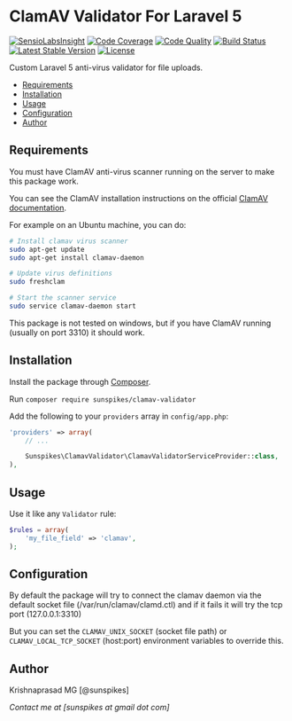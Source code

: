 # ClamAV Validator For Laravel 5

[![SensioLabsInsight](https://insight.sensiolabs.com/projects/80f28825-1385-4daa-aaad-0e4c6b6b3910/mini.png)](https://insight.sensiolabs.com/projects/80f28825-1385-4daa-aaad-0e4c6b6b3910)
[![Code Coverage](https://scrutinizer-ci.com/g/sunspikes/clamav-validator/badges/coverage.png?b=master)](https://scrutinizer-ci.com/g/sunspikes/clamav-validator/?branch=master)
[![Code Quality](https://scrutinizer-ci.com/g/sunspikes/clamav-validator/badges/quality-score.png?b=master)](https://scrutinizer-ci.com/g/sunspikes/clamav-validator)
[![Build Status](https://travis-ci.org/sunspikes/clamav-validator.svg?branch=master)](https://travis-ci.org/sunspikes/clamav-validator) 
[![Latest Stable Version](https://poser.pugx.org/sunspikes/clamav-validator/v/stable)](https://packagist.org/packages/sunspikes/clamav-validator)
[![License](https://poser.pugx.org/sunspikes/clamav-validator/license)](https://packagist.org/packages/sunspikes/clamav-validator)

Custom Laravel 5 anti-virus validator for file uploads.

* [Requirements](#requirements)
* [Installation](#installation)
* [Usage](#usage)
* [Configuration](#configuration)
* [Author](#author)

<a name="requirements"></a> 
## Requirements

You must have ClamAV anti-virus scanner running on the server to make this package work.

You can see the ClamAV installation instructions on the official [ClamAV documentation](http://www.clamav.net/documents/installing-clamav).

For example on an Ubuntu machine, you can do:

```sh
# Install clamav virus scanner
sudo apt-get update
sudo apt-get install clamav-daemon

# Update virus definitions
sudo freshclam

# Start the scanner service
sudo service clamav-daemon start
```

This package is not tested on windows, but if you have ClamAV running (usually on port 3310) it should work.

<a name="installation"></a>
## Installation

Install the package through [Composer](http://getcomposer.org).

Run `composer require sunspikes/clamav-validator`

Add the following to your `providers` array in `config/app.php`:

```php
'providers' => array(
	// ...

	Sunspikes\ClamavValidator\ClamavValidatorServiceProvider::class,
),
```

<a name="usage"></a>
## Usage

Use it like any `Validator` rule:

```php
$rules = array(
	'my_file_field' => 'clamav',
);
```

<a name="configuration"></a>
## Configuration

By default the package will try to connect the clamav daemon via the default socket file (/var/run/clamav/clamd.ctl) and if it fails it will try the tcp port (127.0.0.1:3310)

But you can set the `CLAMAV_UNIX_SOCKET` (socket file path) or `CLAMAV_LOCAL_TCP_SOCKET` (host:port) environment variables to override this.

<a name="author"></a>
## Author

Krishnaprasad MG [@sunspikes]

_Contact me at [sunspikes at gmail dot com]_
